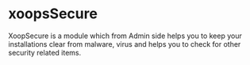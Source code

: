 xoopsSecure
=============

XoopSecure is a module which from Admin side helps you to keep your installations clear from malware, virus and helps you to check for other security related items.
